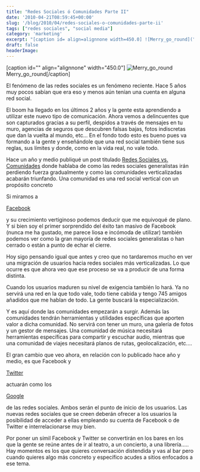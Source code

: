 ```yaml
---
title: "Redes Sociales ó Comunidades Parte II"
date: '2010-04-21T08:59:45+00:00'
slug: '/blog/2010/04/redes-sociales-o-comunidades-parte-ii'
tags: ["redes sociales", "social media"]
category: 'marketing'
excerpt: "[caption id= align=alignnone width=450.0] ![Merry_go_round]("
draft: false
headerImage:
---
```

[caption id="" align="alignnone" width="450.0"] ![Merry_go_round](http://static1.squarespace.com/static/5303797ae4b0c6ad9e43f072/5303ce80e4b0400995a883d6/5303cf32e4b0400995a88ae1/1392758828449/merry_go_round-scaled600.jpg) Merry\_go\_round[/caption]

El fenómeno de las redes sociales es un fenómeno reciente. Hace 5 años muy pocos sabían que era eso y menos aún tenían una cuenta en alguna red social.

El boom ha llegado en los últimos 2 años y la gente esta aprendiendo a utilizar este nuevo tipo de comunicación. Ahora vemos a delincuentes que son capturados gracias a su perfil, despidos a través de mensajes en tu muro, agencias de seguros que descubren falsas bajas, fotos indiscretas que dan la vuelta al mundo, etc...  En el fondo todo esto es bueno pues va formando a la gente y enseñándole que una red social también tiene sus reglas, sus límites y donde, como en la vida real, no vale todo.

Hace un año y medio publiqué un post titulado [Redes Sociales vs. Comunidades](http://static.squarespace.com/static/5303797ae4b0c6ad9e43f072/5303ce80e4b0400995a883d6/5303cf32e4b0400995a88ae4/1392758578263/redes-sociales-vs-comunidades?format=original) donde hablaba de como las redes sociales generalistas irán perdiendo fuerza gradualmente y como las comunidades verticalizadas acabarán triunfando. Una comunidad es una red social vertical con un propósito concreto

Si miramos a

[Facebook](http://www.facebook.com/)

y su crecimiento vertiginoso podemos deducir que me equivoqué de plano. Y si bien soy el primer sorprendido del éxito tan masivo de Facebook (nunca me ha gustado, me parece liosa e incómoda de utilizar) también podemos ver como la gran mayoría de redes sociales generalistas o han cerrado o están a punto de echar el cierre.

Hoy sigo pensando igual que antes y creo que no tardaremos mucho en ver una migración de usuarios hacia redes sociales más verticalizadas. Lo que ocurre es que ahora veo que ese proceso se va a producir de una forma distinta.

Cuando los usuarios maduren su nivel de exigencia también lo hará. Ya no servirá una red en la que todo vale, todo tiene cabida y tengo 745 amigos añadidos que me hablan de todo. La gente buscará la especialización.

Y es aquí donde las comunidades empezarán a surgir. Además las comunidades tendrán herramientas y utilidades específicas que aporten valor a dicha comunidad. No servirá con tener un muro, una galería de fotos y un gestor de mensajes. Una comunidad de música necesitará herramientas específicas para compartir y escuchar audio, mientras que una comunidad de viajes necesitará planos de rutas, geolocalización, etc....

El gran cambio que veo ahora, en relación con lo publicado hace año y medio, es que Facebook y

[Twitter](http://twitter.com/)

actuarán como los

[Google](http://google.com/)

de las redes sociales. Ambos serán el punto de inicio de los usuarios. Las nuevas redes sociales que se creen deberán ofrecer a los usuarios la posibilidad de acceder a ellas empleando su cuenta de Facebook o de Twitter e interrelacionarse muy bien.

Por poner un símil Facebook y Twitter se convertirán en los bares en los que la gente se reúne antes de ir al teatro, a un concierto, a una librería.....  Hay momentos es los que quieres conversación distendida y vas al bar pero cuando quieres algo más concreto y específico acudes a sitios enfocados a ese tema.
